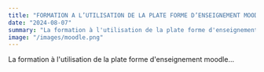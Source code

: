 ```yaml
---
title: "FORMATION A L’UTILISATION DE LA PLATE FORME D’ENSEIGNEMENT MOODLE"
date: "2024-08-07"
summary: "La formation à l'utilisation de la plate forme d'enseignement moodle..."
image: "/images/moodle.png"
---
```


La formation à l'utilisation de la plate forme d'enseignement moodle...
